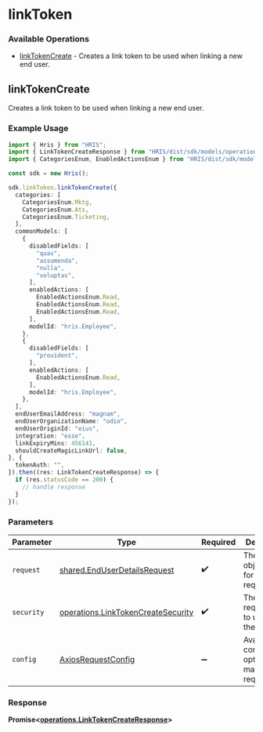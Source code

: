 # linkToken

### Available Operations

* [linkTokenCreate](#linktokencreate) - Creates a link token to be used when linking a new end user.

## linkTokenCreate

Creates a link token to be used when linking a new end user.

### Example Usage

```typescript
import { Hris } from "HRIS";
import { LinkTokenCreateResponse } from "HRIS/dist/sdk/models/operations";
import { CategoriesEnum, EnabledActionsEnum } from "HRIS/dist/sdk/models/shared";

const sdk = new Hris();

sdk.linkToken.linkTokenCreate({
  categories: [
    CategoriesEnum.Mktg,
    CategoriesEnum.Ats,
    CategoriesEnum.Ticketing,
  ],
  commonModels: [
    {
      disabledFields: [
        "quas",
        "assumenda",
        "nulla",
        "voluptas",
      ],
      enabledActions: [
        EnabledActionsEnum.Read,
        EnabledActionsEnum.Read,
        EnabledActionsEnum.Read,
      ],
      modelId: "hris.Employee",
    },
    {
      disabledFields: [
        "provident",
      ],
      enabledActions: [
        EnabledActionsEnum.Read,
      ],
      modelId: "hris.Employee",
    },
  ],
  endUserEmailAddress: "magnam",
  endUserOrganizationName: "odio",
  endUserOriginId: "eius",
  integration: "esse",
  linkExpiryMins: 456141,
  shouldCreateMagicLinkUrl: false,
}, {
  tokenAuth: "",
}).then((res: LinkTokenCreateResponse) => {
  if (res.statusCode == 200) {
    // handle response
  }
});
```

### Parameters

| Parameter                                                                                | Type                                                                                     | Required                                                                                 | Description                                                                              |
| ---------------------------------------------------------------------------------------- | ---------------------------------------------------------------------------------------- | ---------------------------------------------------------------------------------------- | ---------------------------------------------------------------------------------------- |
| `request`                                                                                | [shared.EndUserDetailsRequest](../../models/shared/enduserdetailsrequest.md)             | :heavy_check_mark:                                                                       | The request object to use for the request.                                               |
| `security`                                                                               | [operations.LinkTokenCreateSecurity](../../models/operations/linktokencreatesecurity.md) | :heavy_check_mark:                                                                       | The security requirements to use for the request.                                        |
| `config`                                                                                 | [AxiosRequestConfig](https://axios-http.com/docs/req_config)                             | :heavy_minus_sign:                                                                       | Available config options for making requests.                                            |


### Response

**Promise<[operations.LinkTokenCreateResponse](../../models/operations/linktokencreateresponse.md)>**


